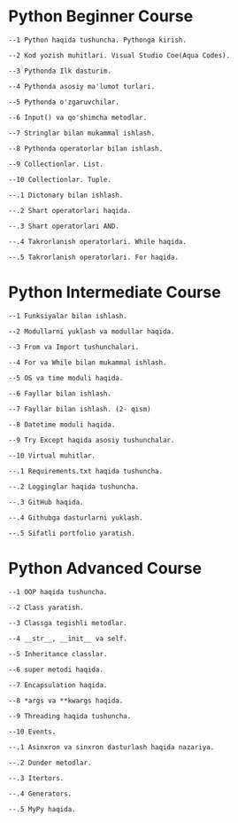 # Python Beginner Course

    --1 Python haqida tushuncha. Pythonga kirish.

    --2 Kod yozish muhitlari. Visual Studio Coe(Aqua Codes).
    
    --3 Pythonda Ilk dasturim.
    
    --4 Pythonda asosiy ma'lumot turlari.
    
    --5 Pythonda o'zgaruvchilar.
    
    --6 Input() va qo'shimcha metodlar.
    
    --7 Stringlar bilan mukammal ishlash.
    
    --8 Pythonda operatorlar bilan ishlash.
    
    --9 Collectionlar. List.
    
    --10 Collectionlar. Tuple.
    
    --.1 Dictonary bilan ishlash.
    
    --.2 Shart operatorlari haqida.
    
    --.3 Shart operatorlari AND.
    
    --.4 Takrorlanish operatorlari. While haqida.
    
    --.5 Takrorlanish operatorlari. For haqida.

# Python Intermediate Course
    
    --1 Funksiyalar bilan ishlash.
    
    --2 Modullarni yuklash va modullar haqida.
    
    --3 From va Import tushunchalari.
    
    --4 For va While bilan mukammal ishlash. 
    
    --5 OS va time moduli haqida. 
    
    --6 Fayllar bilan ishlash. 
    
    --7 Fayllar bilan ishlash. (2- qism)
    
    --8 Datetime moduli haqida.
    
    --9 Try Except haqida asosiy tushunchalar.
    
    --10 Virtual muhitlar.
    
    --.1 Requirements.txt haqida tushuncha.
    
    --.2 Logginglar haqida tushuncha.
    
    --.3 GitHub haqida.
    
    --.4 Githubga dasturlarni yuklash.
    
    --.5 Sifatli portfolio yaratish.

# Python Advanced Course
    
    --1 OOP haqida tushuncha. 
    
    --2 Class yaratish.
    
    --3 Classga tegishli metodlar.
    
    --4 __str__, __init__ va self.
    
    --5 Inheritance classlar.
    
    --6 super metodi haqida.
    
    --7 Encapsulation haqida.
    
    --8 *args va **kwargs haqida.
    
    --9 Threading haqida tushuncha.
    
    --10 Events.
    
    --.1 Asinxron va sinxron dasturlash haqida nazariya.
    
    --.2 Dunder metodlar.
    
    --.3 Itertors.
    
    --.4 Generators.
    
    --.5 MyPy haqida.
